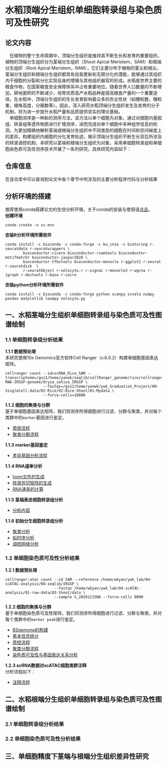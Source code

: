 # 水稻顶端分生组织单细胞转录组与染色质可及性研究
## 论文内容  
&emsp;在植物的整个生命周期中，顶端分生组织是维持其不断生长和发育的重要组织。植物的顶端分生组织分为茎端分生组织（Shoot Apical Meristem，SAM）和根端分生组织（Root Apical Meristem，RAM），它们主要分布于植物的茎尖和根尖。茎端分生组织和根端分生组织都具有自我更新和无限分化的潜能，能够通过其组织内干细胞的分裂和分化实现自身的增殖与其他组织器官的形成。水稻是世界主要的粮食作物，在国家粮食安全保障体系中占有重要地位。随着世界人口数量的不断增加，耕地面积的不断减少，培育优质高产水稻品种是提高粮食产量的一个重要途径。在水稻中，顶端分生组织的生长发育影响着众多的农业性状（如穗粒数，穗粒重，植株高度，分蘖数等）。因此，深入研究水稻顶端分生组织发生及发育的分子机制，将为进一步提升水稻产量和品质提供坚实的理论基础。  
&emsp;单细胞测序是一种新的测序方法，该方法以单个细胞为对象，通过对细胞内基因组、转录组等遗传物质进行扩增测序，进而完成对单个细胞中多种组学信息的检测。为更加精确地解析茎端或根端分生组织中不同类型的细胞在时间和空间梯度上的差异，构建组织内细胞的分化发育轨迹，揭示顶端分生组织不断生长背后所涉及的转录调控机制，本研究以茎端和根端分生组织为对象，采用单细胞转录组和单细胞染色质可及性测序技术开展了一系列研究，具体研究内容如下：

## 仓库信息 
在该仓库中可以查询到论文中各个章节中所涉及的主要分析程序代码与分析结果

## 分析环境的搭建  
推荐使用conda搭建论文的生信分析环境，关于conda的安装与使用请[点击](https://docs.conda.io/en/latest/)。  
**创建环境**
```
conda create -n sc-env
```

**安装R分析环境所需软件**
```
conda install -c bioconda -c conda-forge -c bu_cnio -c bioturing r-seuratdata r-seuratwrappers \
        bioconductor-cicero bioconductor-rsamtools bioconductor-motifmatchr bioconductor-jaspar2020 \
        bioconductor-tfbstools bioconductor-monocle r-ggplot2 r-seurat r-seuratdisk  \
        r-seuratObject r-velocyto.r r-signac r-monocle3 r-wgcna r-igraph r-devtools r-base r-cairo
```
**安装python分析环境所需软件**
```
conda install -c bioconda -c conda-forge python scanpy scvelo numpy pandas matplotlib loompy velocyto.py
```


## 一、水稻茎端分生组织单细胞转录组与染色质可及性图谱绘制
### 1.1 单细胞转录组分析结果
**1.1.1 数据预处理**  
本研究使用10x Genomics官方软件Cell Ranger（v.6.0.2）构建单细胞基因表达矩阵。
```
cellranger count --id=scRNA_Rice_SAM --transcriptome=/gss1/home/yanwk/seqlib/cellRanger_genome/rice/cellranger-RNA-IRGSP-genome/Oryza_sativa_IRGSP \
                 --fastqs=/gss1/home/yanwk/ywk_Graduation_Project/00-SingleCell-data/02-Rice/02-Rice-Shoot/01-Mydata \
                 --force-cells=10000   
```
**1.1.2 细胞的聚类与分群**  
基于单细胞基因表达矩阵，我们将测序所得细胞进行过滤、分群与聚类，并对每个类群中的`marker`基因进行鉴定。  
- [质控流程](script/Chapter1/scRNA-analysis/quality-control.r)
- [聚类分群流程](script/Chapter1/scRNA-analysis/cell-clustering.r)  

**1.1.3 marker基因鉴定**  
- [差异基因分析流程](script/Chapter1/scRNA-analysis/DEGs-analysis.r)  

**1.1.4 RNA速率分析**  
- [loom文件的生成](script/Chapter1/scRNA-analysis/RNA-velocity-1.sh)
- [转录剪切矩阵的生成](script/Chapter1/scRNA-analysis/RNA-velocity-2.r)
- [RNA速率的计算](script/Chapter1/scRNA-analysis/RNA-velocity-3.py)  

**1.1.5 茎端表皮细胞转录组分析**  
- [分析内容](script/Chapter1/scRNA-analysis/epidermis-analysis.r)  

**1.1.6 初始分生细胞转录组分析**  
- [聚类分析](script/Chapter1/scRNA-analysis/meristem-analysis-1.r)
- [拟时序分析](script/Chapter1/scRNA-analysis/meristem-analysis-2.py)
- [调控网络分析](script/Chapter1/scRNA-analysis/meristem-GRN-analysis-2.r)

### 1.2 单细胞染色质可及性分析结果
**1.2.1 数据预处理** 
```
cellranger-atac count --id SAM --reference /home/wkyan/ywk_lab/04-scATAC-analysis/00-seqlib/IRGSP \
                      --fastqs /home/wkyan/ywk_lab/04-scATAC-analysis/01-raw-data/03-Shoot/data \
                      --sample S_20201215NA --force-cells 8000
```
**1.2.2 细胞的聚类与分群**  
基于单细胞染色质可及性矩阵，我们将测序所得细胞进行过滤、分群与聚类，并对每个类群中的`marker peak`进行鉴定。
- [BSgenome的构建](script/Chapter1/scATAC-analysis/BSgenome-create.sh)
- [基本信息统计](script/Chapter1/scATAC-analysis/data-info-analysis.sh)
- [质控流程](script/Chapter1/scATAC-analysis/quality-control.r)
- [聚类分群流程](script/Chapter1/scATAC-analysis/cell-clustering.r)
- [染色质可及性与基因表达关系分析](script/Chapter1/scATAC-analysis/RNA-ATAC-relation-analysis.sh)


**1.2.3 scRNA数据对scATAC细胞类群注释**  
分析流程如下：  
- [注释流程](script/Chapter1/scATAC-analysis/scRNA-scATAC-annotation.r)


## 二、水稻根端分生组织单细胞转录组与染色质可及性图谱绘制
### 2.1 单细胞转录组分析结果


### 2.2 单细胞染色质可及性分析结果

## 三、单细胞精度下茎端与根端分生组织差异性研究

